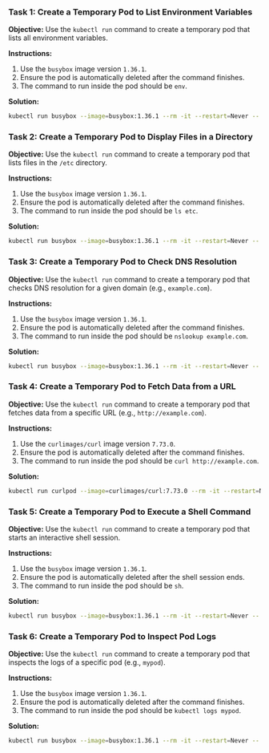 ### Task 1: Create a Temporary Pod to List Environment Variables
**Objective:** Use the `kubectl run` command to create a temporary pod that lists all environment variables.

**Instructions:**
1. Use the `busybox` image version `1.36.1`.
2. Ensure the pod is automatically deleted after the command finishes.
3. The command to run inside the pod should be `env`.

**Solution:**
```sh
kubectl run busybox --image=busybox:1.36.1 --rm -it --restart=Never -- env
```

### Task 2: Create a Temporary Pod to Display Files in a Directory
**Objective:** Use the `kubectl run` command to create a temporary pod that lists files in the `/etc` directory.

**Instructions:**
1. Use the `busybox` image version `1.36.1`.
2. Ensure the pod is automatically deleted after the command finishes.
3. The command to run inside the pod should be `ls etc`.

**Solution:**
```sh
kubectl run busybox --image=busybox:1.36.1 --rm -it --restart=Never -- ls etc
```

### Task 3: Create a Temporary Pod to Check DNS Resolution
**Objective:** Use the `kubectl run` command to create a temporary pod that checks DNS resolution for a given domain (e.g., `example.com`).

**Instructions:**
1. Use the `busybox` image version `1.36.1`.
2. Ensure the pod is automatically deleted after the command finishes.
3. The command to run inside the pod should be `nslookup example.com`.

**Solution:**
```sh
kubectl run busybox --image=busybox:1.36.1 --rm -it --restart=Never -- nslookup example.com
```

### Task 4: Create a Temporary Pod to Fetch Data from a URL
**Objective:** Use the `kubectl run` command to create a temporary pod that fetches data from a specific URL (e.g., `http://example.com`).

**Instructions:**
1. Use the `curlimages/curl` image version `7.73.0`.
2. Ensure the pod is automatically deleted after the command finishes.
3. The command to run inside the pod should be `curl http://example.com`.

**Solution:**
```sh
kubectl run curlpod --image=curlimages/curl:7.73.0 --rm -it --restart=Never -- curl http://example.com
```

### Task 5: Create a Temporary Pod to Execute a Shell Command
**Objective:** Use the `kubectl run` command to create a temporary pod that starts an interactive shell session.

**Instructions:**
1. Use the `busybox` image version `1.36.1`.
2. Ensure the pod is automatically deleted after the shell session ends.
3. The command to run inside the pod should be `sh`.

**Solution:**
```sh
kubectl run busybox --image=busybox:1.36.1 --rm -it --restart=Never -- sh
```

### Task 6: Create a Temporary Pod to Inspect Pod Logs
**Objective:** Use the `kubectl run` command to create a temporary pod that inspects the logs of a specific pod (e.g., `mypod`).

**Instructions:**
1. Use the `busybox` image version `1.36.1`.
2. Ensure the pod is automatically deleted after the command finishes.
3. The command to run inside the pod should be `kubectl logs mypod`.

**Solution:**
```sh
kubectl run busybox --image=busybox:1.36.1 --rm -it --restart=Never -- kubectl logs mypod
```
